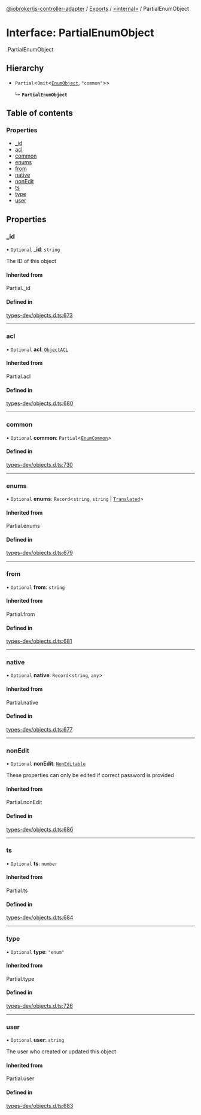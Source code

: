 [@iobroker/js-controller-adapter](../README.md) / [Exports](../modules.md) / [<internal\>](../modules/internal_.md) / PartialEnumObject

# Interface: PartialEnumObject

[<internal>](../modules/internal_.md).PartialEnumObject

## Hierarchy

- `Partial`<`Omit`<[`EnumObject`](internal_.EnumObject.md), ``"common"``\>\>

  ↳ **`PartialEnumObject`**

## Table of contents

### Properties

- [\_id](internal_.PartialEnumObject.md#_id)
- [acl](internal_.PartialEnumObject.md#acl)
- [common](internal_.PartialEnumObject.md#common)
- [enums](internal_.PartialEnumObject.md#enums)
- [from](internal_.PartialEnumObject.md#from)
- [native](internal_.PartialEnumObject.md#native)
- [nonEdit](internal_.PartialEnumObject.md#nonedit)
- [ts](internal_.PartialEnumObject.md#ts)
- [type](internal_.PartialEnumObject.md#type)
- [user](internal_.PartialEnumObject.md#user)

## Properties

### \_id

• `Optional` **\_id**: `string`

The ID of this object

#### Inherited from

Partial.\_id

#### Defined in

[types-dev/objects.d.ts:673](https://github.com/ioBroker/ioBroker.js-controller/blob/2682873d/packages/types-dev/objects.d.ts#L673)

___

### acl

• `Optional` **acl**: [`ObjectACL`](internal_.ObjectACL.md)

#### Inherited from

Partial.acl

#### Defined in

[types-dev/objects.d.ts:680](https://github.com/ioBroker/ioBroker.js-controller/blob/2682873d/packages/types-dev/objects.d.ts#L680)

___

### common

• `Optional` **common**: `Partial`<[`EnumCommon`](internal_.EnumCommon.md)\>

#### Defined in

[types-dev/objects.d.ts:730](https://github.com/ioBroker/ioBroker.js-controller/blob/2682873d/packages/types-dev/objects.d.ts#L730)

___

### enums

• `Optional` **enums**: `Record`<`string`, `string` \| [`Translated`](../modules/internal_.md#translated)\>

#### Inherited from

Partial.enums

#### Defined in

[types-dev/objects.d.ts:679](https://github.com/ioBroker/ioBroker.js-controller/blob/2682873d/packages/types-dev/objects.d.ts#L679)

___

### from

• `Optional` **from**: `string`

#### Inherited from

Partial.from

#### Defined in

[types-dev/objects.d.ts:681](https://github.com/ioBroker/ioBroker.js-controller/blob/2682873d/packages/types-dev/objects.d.ts#L681)

___

### native

• `Optional` **native**: `Record`<`string`, `any`\>

#### Inherited from

Partial.native

#### Defined in

[types-dev/objects.d.ts:677](https://github.com/ioBroker/ioBroker.js-controller/blob/2682873d/packages/types-dev/objects.d.ts#L677)

___

### nonEdit

• `Optional` **nonEdit**: [`NonEditable`](internal_.NonEditable.md)

These properties can only be edited if correct password is provided

#### Inherited from

Partial.nonEdit

#### Defined in

[types-dev/objects.d.ts:686](https://github.com/ioBroker/ioBroker.js-controller/blob/2682873d/packages/types-dev/objects.d.ts#L686)

___

### ts

• `Optional` **ts**: `number`

#### Inherited from

Partial.ts

#### Defined in

[types-dev/objects.d.ts:684](https://github.com/ioBroker/ioBroker.js-controller/blob/2682873d/packages/types-dev/objects.d.ts#L684)

___

### type

• `Optional` **type**: ``"enum"``

#### Inherited from

Partial.type

#### Defined in

[types-dev/objects.d.ts:726](https://github.com/ioBroker/ioBroker.js-controller/blob/2682873d/packages/types-dev/objects.d.ts#L726)

___

### user

• `Optional` **user**: `string`

The user who created or updated this object

#### Inherited from

Partial.user

#### Defined in

[types-dev/objects.d.ts:683](https://github.com/ioBroker/ioBroker.js-controller/blob/2682873d/packages/types-dev/objects.d.ts#L683)

